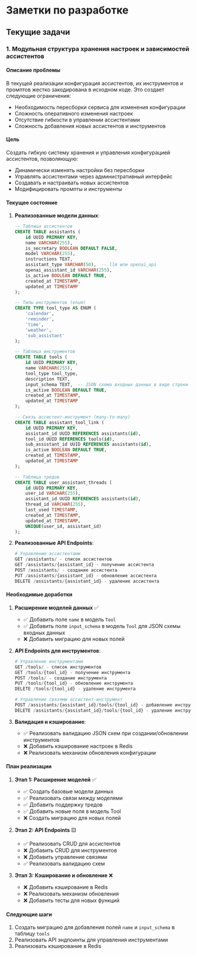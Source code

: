 # Заметки по разработке

## Текущие задачи

### 1. Модульная структура хранения настроек и зависимостей ассистентов

#### Описание проблемы
В текущей реализации конфигурация ассистентов, их инструментов и промптов жестко закодирована в исходном коде. Это создает следующие ограничения:
- Необходимость пересборки сервиса для изменения конфигурации
- Сложность оперативного изменения настроек
- Отсутствие гибкости в управлении ассистентами
- Сложность добавления новых ассистентов и инструментов

#### Цель
Создать гибкую систему хранения и управления конфигурацией ассистентов, позволяющую:
- Динамически изменять настройки без пересборки
- Управлять ассистентами через административный интерфейс
- Создавать и настраивать новых ассистентов
- Модифицировать промпты и инструменты

#### Текущее состояние

1. **Реализованные модели данных**:
   ```sql
   -- Таблица ассистентов
   CREATE TABLE assistants (
       id UUID PRIMARY KEY,
       name VARCHAR(255),
       is_secretary BOOLEAN DEFAULT FALSE,
       model VARCHAR(255),
       instructions TEXT,
       assistant_type VARCHAR(50),  -- llm или openai_api
       openai_assistant_id VARCHAR(255),
       is_active BOOLEAN DEFAULT TRUE,
       created_at TIMESTAMP,
       updated_at TIMESTAMP
   );

   -- Типы инструментов (enum)
   CREATE TYPE tool_type AS ENUM (
       'calendar',
       'reminder',
       'time',
       'weather',
       'sub_assistant'
   );

   -- Таблица инструментов
   CREATE TABLE tools (
       id UUID PRIMARY KEY,
       name VARCHAR(255),
       tool_type tool_type,
       description TEXT,
       input_schema TEXT,  -- JSON схема входных данных в виде строки
       is_active BOOLEAN DEFAULT TRUE,
       created_at TIMESTAMP,
       updated_at TIMESTAMP
   );

   -- Связь ассистент-инструмент (many-to-many)
   CREATE TABLE assistant_tool_link (
       id UUID PRIMARY KEY,
       assistant_id UUID REFERENCES assistants(id),
       tool_id UUID REFERENCES tools(id),
       sub_assistant_id UUID REFERENCES assistants(id),
       is_active BOOLEAN DEFAULT TRUE,
       created_at TIMESTAMP,
       updated_at TIMESTAMP
   );

   -- Таблица тредов
   CREATE TABLE user_assistant_threads (
       id UUID PRIMARY KEY,
       user_id VARCHAR(255),
       assistant_id UUID REFERENCES assistants(id),
       thread_id VARCHAR(255),
       last_used TIMESTAMP,
       created_at TIMESTAMP,
       updated_at TIMESTAMP,
       UNIQUE(user_id, assistant_id)
   );
   ```

2. **Реализованные API Endpoints**:
   ```python
   # Управление ассистентами
   GET /assistants/ - список ассистентов
   GET /assistants/{assistant_id} - получение ассистента
   POST /assistants/ - создание ассистента
   PUT /assistants/{assistant_id} - обновление ассистента
   DELETE /assistants/{assistant_id} - удаление ассистента
   ```

#### Необходимые доработки

1. **Расширение моделей данных** ✅
   - ✅ Добавить поле `name` в модель `Tool`
   - ✅ Добавить поле `input_schema` в модель `Tool` для JSON схемы входных данных
   - ❌ Добавить миграцию для новых полей

2. **API Endpoints для инструментов**:
   ```python
   # Управление инструментами
   GET /tools/ - список инструментов
   GET /tools/{tool_id} - получение инструмента
   POST /tools/ - создание инструмента
   PUT /tools/{tool_id} - обновление инструмента
   DELETE /tools/{tool_id} - удаление инструмента

   # Управление связями ассистент-инструмент
   POST /assistants/{assistant_id}/tools/{tool_id} - добавление инструмента
   DELETE /assistants/{assistant_id}/tools/{tool_id} - удаление инструмента
   ```

3. **Валидация и кэширование**:
   - ✅ Реализовать валидацию JSON схем при создании/обновлении инструментов
   - ❌ Добавить кэширование настроек в Redis
   - ❌ Реализовать механизм обновления конфигурации

#### План реализации

1. **Этап 1: Расширение моделей** ✅
   - ✅ Создать базовые модели данных
   - ✅ Реализовать связи между моделями
   - ✅ Добавить поддержку тредов
   - ✅ Добавить новые поля в модель Tool
   - ❌ Создать миграцию для новых полей

2. **Этап 2: API Endpoints** 🟨
   - ✅ Реализовать CRUD для ассистентов
   - ❌ Добавить CRUD для инструментов
   - ❌ Добавить управление связями
   - ✅ Реализовать валидацию схем

3. **Этап 3: Кэширование и обновление** ❌
   - ❌ Добавить кэширование в Redis
   - ❌ Реализовать механизм обновления
   - ❌ Добавить тесты для новых функций

#### Следующие шаги
1. Создать миграцию для добавления полей `name` и `input_schema` в таблицу `tools`
2. Реализовать API эндпоинты для управления инструментами
3. Реализовать кэширование в Redis 